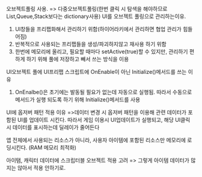 오브젝트풀링 사용. => 다중오브젝트풀링(한번 클릭 시 탐색을 해야하므로 List,Queue,Stack보다는 dictionary사용)
UI를 오브젝트 풀링으로 관리하는이유.
1. UI창들을 프리팹화해서 관리하기 위함(하이어라키에서 관리하면 협업 관리가 힘들어짐)
2. 반복적으로 사용되는 프리팹들을 생성/파괴하지않고 재사용 하기 위함
3. 한번에 메모리에 올리고, 필요할 때마다 setActive(true)할 수 있지만, 관리하기 편하게 하기 위해 풀에 저장하고 빼서 쓰는 방식을 이용

UI오브젝트 풀에 UI프리팹 스크립트에 OnEnable이 아닌 Initialize()메서드를 쓰는 이유
1. OnEnalbe()은 초기에는 발동될 필요가 없는데 자동으로 실행됨. 따라서 수동으로 메서드가 실행 되도록 하기 위해 Initialize()메서드를 사용


UI에 옵저버 패턴 적용 이유 
=>데이터 변경 시 옵저버 패턴을 이용해 관련 데이터가 포함된 UI를 업데이트 시킨다. 따라서 게임 이용시 UI업데이트가 실행되고, 해당 UI클릭 시 데이터를 표시하는데 딜레이가 줄어든다


앱 전체에서 사용되는 리소스가 아니라, 사용자 아이템에 포함된 리소스만 메모리에 로딩시킨다. (RAM 메모리 최적화)

아이탬, 캐릭터 데이터에 스크립터블 오브젝트 적용 고려 => 그렇게 아이템 데이터가 많지는 않아서 적용 안하기로.
